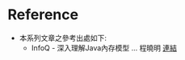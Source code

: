 # Reference
* 本系列文章之參考出處如下:
    * InfoQ - 深入理解Java內存模型 ... 程曉明 [連結](http://www.infoq.com/cn/profile/%E7%A8%8B%E6%99%93%E6%98%8E)
